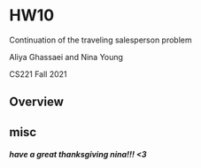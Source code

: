 # HW10
Continuation of the traveling salesperson problem

Aliya Ghassaei and Nina Young

CS221 Fall 2021

## Overview

## misc 

##### have a great thanksgiving nina!!! <3 